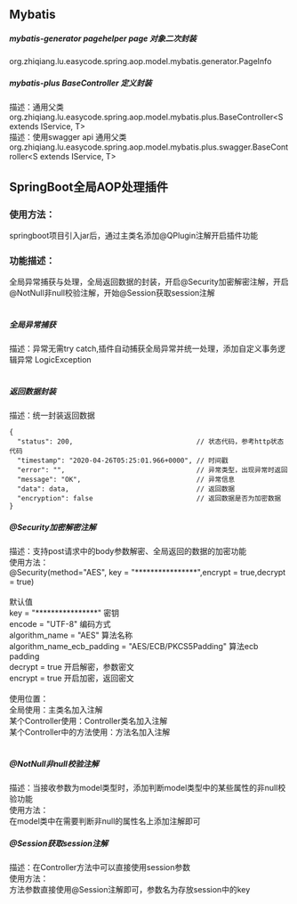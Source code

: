 ## Mybatis
##### mybatis-generator pagehelper  page 对象二次封装
org.zhiqiang.lu.easycode.spring.aop.model.mybatis.generator.PageInfo<T>
##### mybatis-plus BaseController 定义封装
描述：通用父类<br/>
org.zhiqiang.lu.easycode.spring.aop.model.mybatis.plus.BaseController<S extends IService<T>, T> <br/>
描述：使用swagger api 通用父类<br/>
org.zhiqiang.lu.easycode.spring.aop.model.mybatis.plus.swagger.BaseController<S extends IService<T>, T> <br/>


## SpringBoot全局AOP处理插件
### 使用方法：
springboot项目引入jar后，通过主类名添加@QPlugin注解开启插件功能
### 功能描述：
全局异常捕获与处理，全局返回数据的封装，开启@Security加密解密注解，开启@NotNull非null校验注解，开始@Session获取session注解<br/>
<br/>
##### 全局异常捕获
描述：异常无需try catch,插件自动捕获全局异常并统一处理，添加自定义事务逻辑异常 LogicException<br/>
<br/>
##### 返回数据封装
描述：统一封装返回数据<br/>
```
{
  "status": 200,                               // 状态代码，参考http状态代码
  "timestamp": "2020-04-26T05:25:01.966+0000", // 时间戳
  "error": "",                                 // 异常类型，出现异常时返回
  "message": "OK",                             // 异常信息
  "data": data,                                // 返回数据
  "encryption": false                          // 返回数据是否为加密数据
}
```
##### @Security加密解密注解
描述：支持post请求中的body参数解密、全局返回的数据的加密功能<br/>
使用方法：<br/>
@Security(method="AES", key = "\*\*\*\*\*\*\*\*\*\*\*\*\*\*\*\*",encrypt = true,decrypt = true)<br/>
<br/>
默认值<br/>
key = "\*\*\*\*\*\*\*\*\*\*\*\*\*\*\*\*" 密钥<br/>
encode = "UTF-8" 编码方式<br/>
algorithm_name = "AES" 算法名称<br/>
algorithm_name_ecb_padding = "AES/ECB/PKCS5Padding" 算法ecb padding<br/>
decrypt = true 开启解密，参数密文<br/>
encrypt = true 开启加密，返回密文<br/>
<br/>
使用位置：<br/>
全局使用：主类名加入注解<br/>
某个Controller使用：Controller类名加入注解<br/>
某个Controller中的方法使用：方法名加入注解<br/>
<br/>
##### @NotNull非null校验注解
描述：当接收参数为model类型时，添加判断model类型中的某些属性的非null校验功能<br/>
使用方法：<br/>
在model类中在需要判断非null的属性名上添加注解即可
<br/>
##### @Session获取session注解
描述：在Controller方法中可以直接使用session参数<br/>
使用方法：<br/>
方法参数直接使用@Session注解即可，参数名为存放session中的key
<br/>


